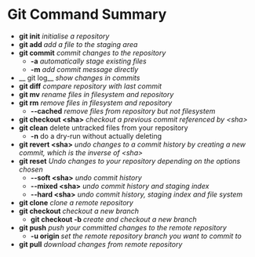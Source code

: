 # Git Command Summary

* __git init__ _initialise a repository_
* __git add <file>__ _add a file to the staging area_
* __git commit__ _commit changes to the repository_
	* __-a__ _automatically stage existing files_
	* __-m__ _add commit message directly_
* __ git log__ _show changes in commits_
* __git diff__ _compare repository with last commit_
* __git mv__ _rename files in filesystem and repository_
* __git rm__ _remove files in filesystem and repository_
	* __--cached__ _remove files from repository but not filesystem_
* __git checkout &lt;sha&gt;__ _checkout a previous commit referenced by &lt;sha&gt;_
*  __git clean__ delete untracked files from your repository
    * __-n__ do a dry-run without actually deleting
* __git revert &lt;sha&gt;__ _undo changes to a commit history by creating a new commit, which is the inverse of &lt;sha&gt;_
* __git reset__ _Undo changes to your repository depending on the options chosen_
    * __--soft &lt;sha&gt;__ _undo commit history_
    * __--mixed &lt;sha&gt;__ _undo commit history and staging index_
    * __--hard &lt;sha&gt;__ _undo commit history, staging index and file system_
* __git clone__ _clone a remote repository_
* __git checkout <branchname>__ _checkout a new branch_
	* __git checkout -b <branchname>__  _create and checkout a new branch_
* __git push__ _push your committed changes to the remote repository_
	* __-u origin <branchname>__ _set the remote repository branch you want to commit to_
* __git pull__ _download changes from remote repository_